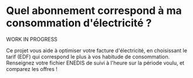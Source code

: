 # Quel abonnement correspond à ma consommation d'électricité ?

WORK IN PROGRESS

Ce projet vous aide à optimiser votre facture d'électricité, en choisissant le tarif (EDF) qui correspond le plus à vos habitude de consommation.
Renseignez votre fichier ENEDIS de suivi à l'heure sur la période voulu, et comparez les offres !